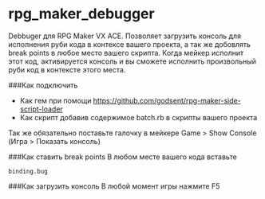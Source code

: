 rpg_maker_debugger
==================

Debbuger для RPG Maker VX ACE. Позволяет загрузить консоль для исполнения руби кода в контексе вашего проекта, а так же добовлять break points в любое место вашего скрипта. Когда мейкер исполнит этот код, активируется консоль и вы сможете исполнить произвольный руби код в контексте этого места.

###Как подключить
- Как гем при помощи https://github.com/godsent/rpg-maker-side-script-loader
- Как скрипт добавив содержимое batch.rb в скрипты вашего проекта

Так же обязательно поставьте галочку в мейкере Game > Show Console (Игра > Показать консоль)

###Как ставить break points
В любом месте вашего кода вставьте
```
binding.bug
```

###Как загрузить консоль
В любой момент игры нажмите F5
